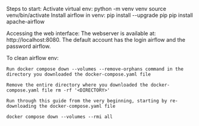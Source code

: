 Steps to start:
    Activate virtual env:
        python -m venv venv
        source venv/bin/activate
    Install airflow in venv:
        pip install --upgrade pip
        pip install apache-airflow
    

Accessing the web interface:
    The webserver is available at: http://localhost:8080. The default account has the login airflow and the password airflow.


To clean airflow env: 

    Run docker compose down --volumes --remove-orphans command in the directory you downloaded the docker-compose.yaml file

    Remove the entire directory where you downloaded the docker-compose.yaml file rm -rf '<DIRECTORY>'

    Run through this guide from the very beginning, starting by re-downloading the docker-compose.yaml file

    docker compose down --volumes --rmi all

